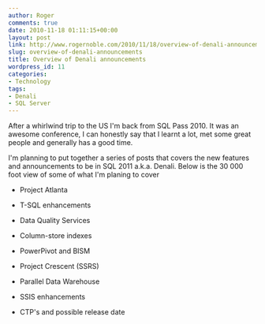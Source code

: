 ```yaml
---
author: Roger
comments: true
date: 2010-11-18 01:11:15+00:00
layout: post
link: http://www.rogernoble.com/2010/11/18/overview-of-denali-announcements/
slug: overview-of-denali-announcements
title: Overview of Denali announcements
wordpress_id: 11
categories:
- Technology
tags:
- Denali
- SQL Server
---
```


After a whirlwind trip to the US I'm back from SQL Pass 2010. It was an awesome conference, I can honestly say that I learnt a lot, met some great people and generally has a good time.

I'm planning to put together a series of posts that covers the new features and announcements to be in SQL 2011 a.k.a. Denali. Below is the 30 000 foot view of some of what I'm planing to cover



	
  * Project Atlanta

	
  * T-SQL enhancements

	
  * Data Quality Services

	
  * Column-store indexes

	
  * PowerPivot and BISM

	
  * Project Crescent (SSRS)

	
  * Parallel Data Warehouse

	
  * SSIS enhancements

	
  * CTP's and possible release date


